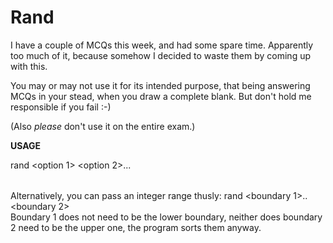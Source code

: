 # Rand

I have a couple of MCQs this week, and had some spare time. Apparently too much of it, because somehow I decided to waste them by coming up with this.

You may or may not use it for its intended purpose, that being answering MCQs in your stead, when you draw a complete blank. But don't hold me responsible 
if you fail :-)

(Also *please* don't use it on the entire exam.)

**USAGE**

rand <option 1> <option 2>... <option n>

Alternatively, you can pass an integer range thusly: rand <boundary 1>..<boundary 2>  
Boundary 1 does not need to be the lower boundary, neither does boundary 2 need to be the upper one, the program sorts them anyway.